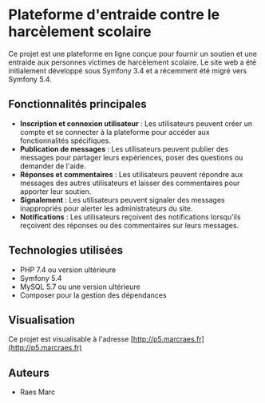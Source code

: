# Plateforme d'entraide contre le harcèlement scolaire

Ce projet est une plateforme en ligne conçue pour fournir un soutien et une entraide aux personnes victimes de harcèlement scolaire. Le site web a été initialement développé sous Symfony 3.4 et a récemment été migré vers Symfony 5.4.

## Fonctionnalités principales

- **Inscription et connexion utilisateur** : Les utilisateurs peuvent créer un compte et se connecter à la plateforme pour accéder aux fonctionnalités spécifiques.
- **Publication de messages** : Les utilisateurs peuvent publier des messages pour partager leurs expériences, poser des questions ou demander de l'aide.
- **Réponses et commentaires** : Les utilisateurs peuvent répondre aux messages des autres utilisateurs et laisser des commentaires pour apporter leur soutien.
- **Signalement** : Les utilisateurs peuvent signaler des messages inappropriés pour alerter les administrateurs du site.
- **Notifications** : Les utilisateurs reçoivent des notifications lorsqu'ils reçoivent des réponses ou des commentaires sur leurs messages.

## Technologies utilisées

- PHP 7.4 ou version ultérieure
- Symfony 5.4
- MySQL 5.7 ou une version ultérieure
- Composer pour la gestion des dépendances

## Visualisation

Ce projet est visualisable à l'adresse [http://p5.marcraes.fr](http://p5.marcraes.fr)

## Auteurs

- Raes Marc
